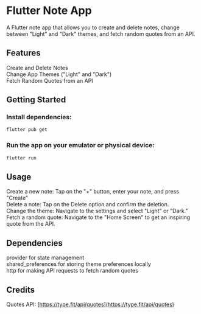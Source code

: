 # Flutter Note App
A Flutter note app that allows you to create and delete notes, change between "Light" and "Dark" themes, and fetch random quotes from an API.

## Features
Create and Delete Notes\
Change App Themes ("Light" and "Dark")\
Fetch Random Quotes from an API

## Getting Started

### Install dependencies:

```bash
flutter pub get
```

### Run the app on your emulator or physical device:

```bash
flutter run
```
## Usage

Create a new note: Tap on the "+" button, enter your note, and press "Create"\
Delete a note: Tap on the Delete option and confirm the deletion.\
Change the theme: Navigate to the settings and select "Light" or "Dark."\
Fetch a random quote: Navigate to the "Home Screen" to get an inspiring quote from the API.

## Dependencies
provider for state management\
shared_preferences for storing theme preferences locally\
http for making API requests to fetch random quotes

## Credits
Quotes API: [https://type.fit/api/quotes](https://type.fit/api/quotes)
